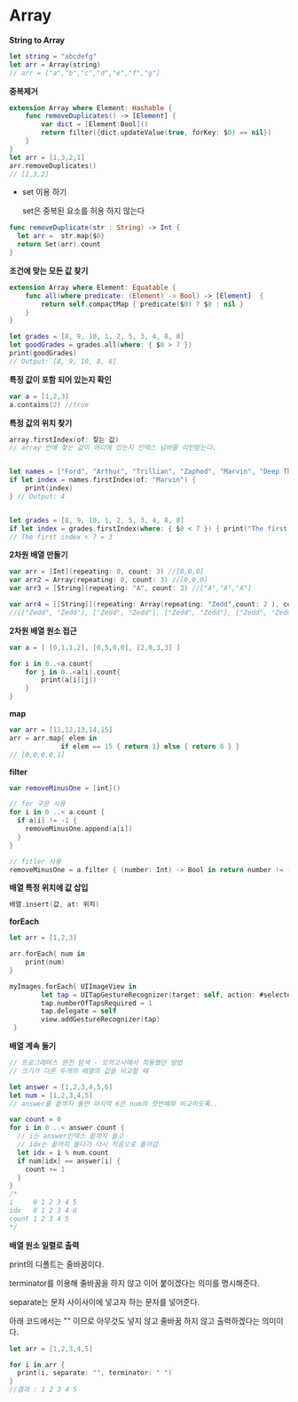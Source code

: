 # Array

**String to Array**

```swift
let string = "abcdefg"
let arr = Array(string)
// arr = ["a","b","c","d","e","f","g"]
```

**중복제거**

```swift
extension Array where Element: Hashable {
    func removeDuplicates() -> [Element] {
        var dict = [Element:Bool]()
        return filter({dict.updateValue(true, forKey: $0) == nil})
    }
}
let arr = [1,3,2,1]
arr.removeDuplicates()
// [1,3,2]
```

- set 이용 하기

  set은 중복된 요소를 허용 하지 않는다

```swift
func removeDuplicate(str : String) -> Int {
  let arr =  str.map{$0}
  return Set(arr).count
}
```



**조건에 맞는 모든 값 찾기**

```swift
extension Array where Element: Equatable {
    func all(where predicate: (Element) -> Bool) -> [Element]  {
        return self.compactMap { predicate($0) ? $0 : nil }
    }
}

let grades = [8, 9, 10, 1, 2, 5, 3, 4, 8, 8]
let goodGrades = grades.all(where: { $0 > 7 })
print(goodGrades)
// Output: [8, 9, 10, 8, 8]
```

**특정 값이 포함 되어 있는지 확인**

```swift
var a = [1,2,3]
a.contains(2) //true
```

**특정 값의 위치 찾기**

```swift
array.firstIndex(of: 찾는 값)
// array 안에 찾는 값이 어디에 있는지 인덱스 넘버를 리턴받는다.


let names = ["Ford", "Arthur", "Trillian", "Zaphod", "Marvin", "Deep Thought", "Eddie", "Slartibartfast", "Humma Kuvula"]
if let index = names.firstIndex(of: "Marvin") {
    print(index)
} // Output: 4


let grades = [8, 9, 10, 1, 2, 5, 3, 4, 8, 8]
if let index = grades.firstIndex(where: { $0 < 7 }) { print("The first index < 7 = \(index)") }
// The first index < 7 = 3
```

**2차원 배열 만들기**

```swift
var arr = [Int](repeating: 0, count: 3) //[0,0,0]
var arr2 = Array(repeating: 0, count: 3) //[0,0,0]
var arr3 = [String](repeating: "A", count: 3) //["A","A","A"]

var arr4 = [[String]](repeating: Array(repeating: "Zedd",count: 2 ), count: 4)
//[["Zedd", "Zedd"], ["Zedd", "Zedd"], ["Zedd", "Zedd"], ["Zedd", "Zedd"]]
```



**2차원 배열 원소 접근**

```swift
var a = [ [0,1,1,2], [0,5,0,0], [2,0,3,3] ]

for i in 0..<a.count{
    for j in 0..<a[i].count{
        print(a[i][j])
    }
}
```

**map**

```swift
var arr = [11,12,13,14,15]
arr = arr.map{ elem in
             if elem == 15 { return 1} else { return 0 } }
// [0,0,0,0,1]
```

**filter**

```swift
var removeMinusOne = [int]()

// for 구문 사용
for i in 0 ..< a.count {
  if a[i] != -1 {
    removeMinusOne.append(a[i])
  }
}

// fitler 사용
removeMinusOne = a.filter { (number: Int) -> Bool in return number != -1 }
```

**배열 특정 위치에 값 삽입**

```swift
배열.insert(값, at: 위치)
```

**forEach**

````swift
let arr = [1,2,3]

arr.forEach{ num in
    print(num)
}
````

```swift
myImages.forEach{ UIImageView in
        let tap = UITapGestureRecognizer(target: self, action: #selector(handleTap(gesture:)))
        tap.numberOfTapsRequired = 1
        tap.delegate = self
        view.addGestureRecognizer(tap)
 }
```

**배열 계속 돌기**

```swift
// 프로그래머스 완전 탐색 - 모의고사에서 적용했던 방법
// 크기가 다른 두개의 배열의 값을 비교할 때

let answer = [1,2,3,4,5,6]
let num = [1,2,3,4,5]
// answer를 끝까지 돌면 마지막 6은 num의 첫번째와 비교하도록..

var count = 0
for i in 0 ..< answer.count {
  // i는 answer인덱스 끝까지 돌고
  // idx는 끝까지 돌다가 다시 처음으로 돌아감
  let idx = i % num.count 
  if num[idx] == answer[i] {
    count += 1
  }
}
/*
i     0 1 2 3 4 5  
idx   0 1 2 3 4 0 
count 1 2 3 4 5
*/
```

**배열 원소 일렬로 출력**

print의 디폴트는 줄바꿈이다.

terminator를 이용해 줄바꿈을 하지 않고 이어 붙이겠다는 의미를 명시해준다.

separate는 문자 사이사이에 넣고자 하는 문자를 넣어준다.

아래 코드에서는 "" 이므로 아무것도 넣지 않고 줄바꿈 하지 않고 출력하겠다는 의미이다.

```swift
let arr = [1,2,3,4,5]

for i in arr {
  print(i, separate: "", terminator: " ")
}
//결과 : 1 2 3 4 5
```

